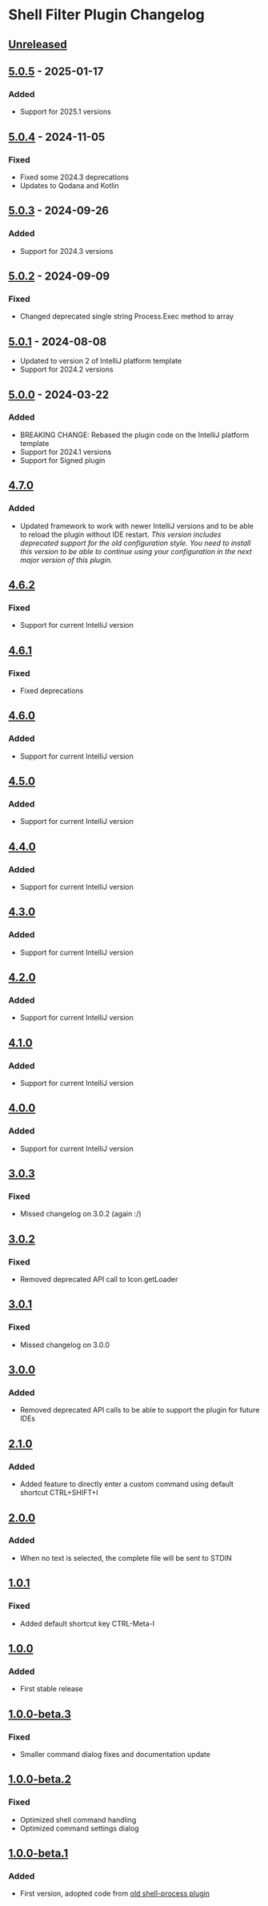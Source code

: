 <!-- Keep a Changelog guide -> https://keepachangelog.com -->

# Shell Filter Plugin Changelog

## [Unreleased]

## [5.0.5] - 2025-01-17

### Added

- Support for 2025.1 versions

## [5.0.4] - 2024-11-05

### Fixed

- Fixed some 2024.3 deprecations
- Updates to Qodana and Kotlin

## [5.0.3] - 2024-09-26

### Added

- Support for 2024.3 versions

## [5.0.2] - 2024-09-09

### Fixed

- Changed deprecated single string Process.Exec method to array

## [5.0.1] - 2024-08-08

- Updated to version 2 of IntelliJ platform template
- Support for 2024.2 versions

## [5.0.0] - 2024-03-22

### Added

- BREAKING CHANGE: Rebased the plugin code on the IntelliJ platform template
- Support for 2024.1 versions
- Support for Signed plugin

## [4.7.0]

### Added

- Updated framework to work with newer IntelliJ versions and to be able to reload the plugin without IDE restart. *This version includes deprecated support for the old configuration style. You need to install this version to be able to continue using your configuration in the next major version of this plugin.*

## [4.6.2]

### Fixed

- Support for current IntelliJ version

## [4.6.1]

### Fixed

- Fixed deprecations

## [4.6.0]

### Added

- Support for current IntelliJ version

## [4.5.0]

### Added

- Support for current IntelliJ version

## [4.4.0]

### Added

- Support for current IntelliJ version

## [4.3.0]

### Added

- Support for current IntelliJ version

## [4.2.0]

### Added

- Support for current IntelliJ version

## [4.1.0]

### Added

- Support for current IntelliJ version

## [4.0.0]

### Added

- Support for current IntelliJ version

## [3.0.3]

### Fixed

- Missed changelog on 3.0.2 (again :/)

## [3.0.2]

### Fixed

- Removed deprecated API call to Icon.getLoader

## [3.0.1]

### Fixed

- Missed changelog on 3.0.0

## [3.0.0]

### Added

- Removed deprecated API calls to be able to support the plugin for future IDEs

## [2.1.0]

### Added

- Added feature to directly enter a custom command using default shortcut CTRL+SHIFT+I

## [2.0.0]

### Added

- When no text is selected, the complete file will be sent to STDIN

## [1.0.1]

### Fixed

- Added default shortcut key CTRL-Meta-I

## [1.0.0]

### Added

- First stable release

## [1.0.0-beta.3]

### Fixed

- Smaller command dialog fixes and documentation update

## [1.0.0-beta.2]

### Fixed

- Optimized shell command handling
- Optimized command settings dialog

## [1.0.0-beta.1]

### Added

- First version, adopted code from [old shell-process plugin](https://code.google.com/archive/p/shell-process/)

[Unreleased]: https://github.com/dploeger/idea-shellfilter/compare/v5.0.5...HEAD
[5.0.5]: https://github.com/dploeger/idea-shellfilter/compare/v5.0.4...v5.0.5
[5.0.4]: https://github.com/dploeger/idea-shellfilter/compare/v5.0.3...v5.0.4
[5.0.3]: https://github.com/dploeger/idea-shellfilter/compare/v5.0.2...v5.0.3
[5.0.2]: https://github.com/dploeger/idea-shellfilter/compare/v5.0.1...v5.0.2
[5.0.1]: https://github.com/dploeger/idea-shellfilter/compare/v5.0.0...v5.0.1
[5.0.0]: https://github.com/dploeger/idea-shellfilter/compare/v4.7.0...v5.0.0
[4.7.0]: https://github.com/dploeger/idea-shellfilter/compare/v4.6.2...v4.7.0
[4.6.2]: https://github.com/dploeger/idea-shellfilter/compare/v4.6.1...v4.6.2
[4.6.1]: https://github.com/dploeger/idea-shellfilter/compare/v4.6.0...v4.6.1
[4.6.0]: https://github.com/dploeger/idea-shellfilter/compare/v4.5.0...v4.6.0
[4.5.0]: https://github.com/dploeger/idea-shellfilter/compare/v4.4.0...v4.5.0
[4.4.0]: https://github.com/dploeger/idea-shellfilter/compare/v4.3.0...v4.4.0
[4.3.0]: https://github.com/dploeger/idea-shellfilter/compare/v4.2.0...v4.3.0
[4.2.0]: https://github.com/dploeger/idea-shellfilter/compare/v4.1.0...v4.2.0
[4.1.0]: https://github.com/dploeger/idea-shellfilter/compare/v4.0.0...v4.1.0
[4.0.0]: https://github.com/dploeger/idea-shellfilter/compare/v3.0.3...v4.0.0
[3.0.3]: https://github.com/dploeger/idea-shellfilter/compare/v3.0.2...v3.0.3
[3.0.2]: https://github.com/dploeger/idea-shellfilter/compare/v3.0.1...v3.0.2
[3.0.1]: https://github.com/dploeger/idea-shellfilter/compare/v3.0.0...v3.0.1
[3.0.0]: https://github.com/dploeger/idea-shellfilter/compare/v2.1.0...v3.0.0
[2.1.0]: https://github.com/dploeger/idea-shellfilter/compare/v2.0.0...v2.1.0
[2.0.0]: https://github.com/dploeger/idea-shellfilter/compare/v1.0.1...v2.0.0
[1.0.1]: https://github.com/dploeger/idea-shellfilter/compare/v1.0.0...v1.0.1
[1.0.0]: https://github.com/dploeger/idea-shellfilter/compare/v1.0.0-beta.3...v1.0.0
[1.0.0-beta.3]: https://github.com/dploeger/idea-shellfilter/compare/v1.0.0-beta.2...v1.0.0-beta.3
[1.0.0-beta.2]: https://github.com/dploeger/idea-shellfilter/compare/v1.0.0-beta.1...v1.0.0-beta.2
[1.0.0-beta.1]: https://github.com/dploeger/idea-shellfilter/commits/v1.0.0-beta.1
